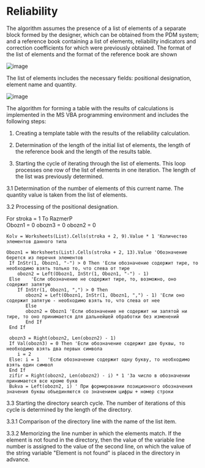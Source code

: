 # Reliability

  The algorithm assumes the presence of a list of elements of a separate block formed by the designer, which can be obtained from the PDM system; and a reference book containing a list of elements, reliability indicators and correction coefficients for which were previously obtained. The format of the list of elements and the format of the reference book are shown
  
  ![image](https://user-images.githubusercontent.com/111389991/226730845-b57832e5-8acb-4075-a40d-70bcb7c40baf.png)
  
The list of elements includes the necessary fields: positional designation, element name and quantity.

![image](https://user-images.githubusercontent.com/111389991/226731323-bb2b45b9-cd14-4ad7-8eb9-8fc3a88ccfdb.png)

The algorithm for forming a table with the results of calculations is implemented in the MS VBA programming environment and includes the following steps:

1. Creating a template table with the results of the reliability calculation.
 
2. Determination of the length of the initial list of elements, the length of the reference book and the length of the results table.

3. Starting the cycle of iterating through the list of elements. This loop processes one row of the list of elements in one iteration. The length of the list was previously determined.

3.1 Determination of the number of elements of this current name. The quantity value is taken from the list of elements.

3.2 Processing of the positional designation.


 For stroka = 1 To RazmerP  
    Obozn1 = 0
    obozn3 = 0
    obozn2 = 0
    
    Kolv = Worksheets(List).Cells(stroka + 2, 9).Value * 1 'Количество элементов данного типа
   
    Obozn1 = Worksheets(List).Cells(stroka + 2, 13).Value 'Обозначение берется из перечня элементов
     If InStr(1, Obozn1, "-") > 0 Then 'Если обозначение содержит тире, то необходимо взять только то, что слева от тире
        obozn2 = Left(Obozn1, InStr(1, Obozn1, "-") - 1)
     Else    'Если обозначение не содержит тире, то, возможно, оно содержит запятую
        If InStr(1, Obozn1, ",") > 0 Then
           obozn2 = Left(Obozn1, InStr(1, Obozn1, ",") - 1) 'Если оно содержит запятую - необходимо взять то, что слева от нее
           Else
           obozn2 = Obozn1 'Если обозначение не содержит ни запятой ни тире, то оно принимается для дальнейшей обработки без изменений
           End If
     End If

     obozn3 = Right(obozn2, Len(obozn2) - 1)
     If Val(obozn3) = 0 Then 'Если обозначение содержит две буквы, то необходимо взять два первых символа
        i = 2
     Else: i = 1   'Если обозначение содержит одну букву, то необходимо взять один символ
     End If
     zifir = Right(obozn2, Len(obozn2) - i) * 1 'За число в обозначении принимается все кроме букв
     Bukva = Left(obozn2, i) ' При формировании позиционного обозначения значения буквы объединяются со значением цифры + номер строки
     

3.3 Starting the directory search cycle. The number of iterations of this cycle is determined by the length of the directory.

3.3.1 Comparison of the directory line with the name of the list item.

3.3.2 Memorizing the line number in which the elements match. If the element is not found in the directory, then the value of the variable line number is assigned to the value of the second line, on which the value of the string variable "Element is not found" is placed in the directory in advance.
